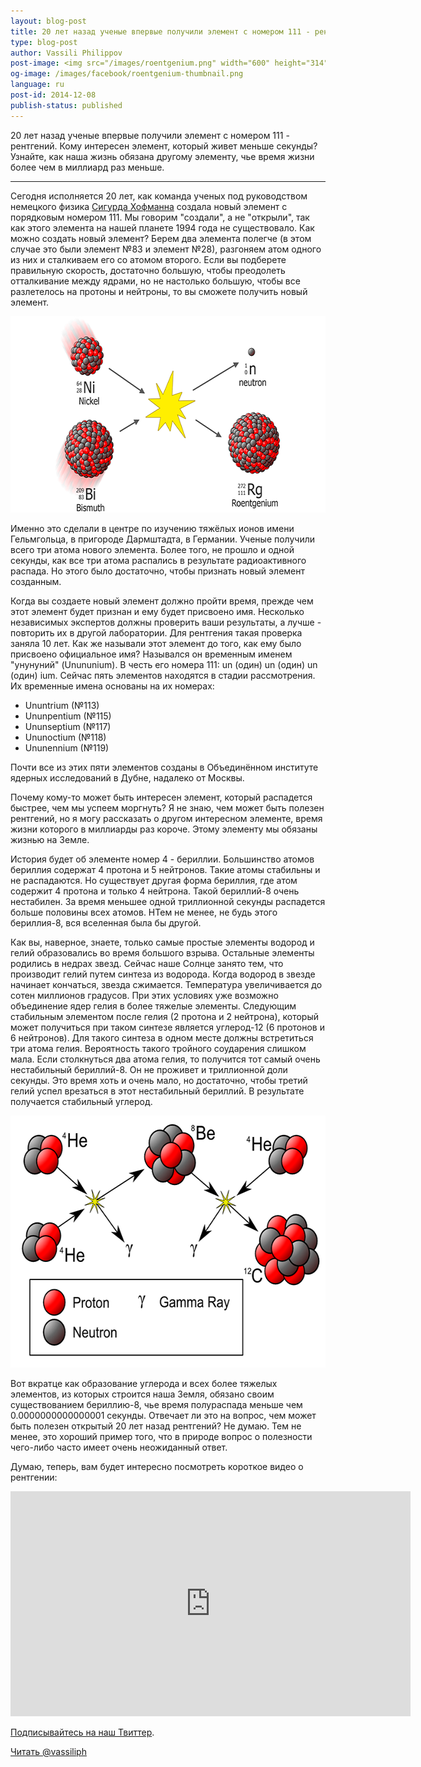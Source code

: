 ```yaml
---
layout: blog-post
title: 20 лет назад ученые впервые получили элемент с номером 111 - рентгений
type: blog-post
author: Vassili Philippov
post-image: <img src="/images/roentgenium.png" width="600" height="314" alt="Рентгений">
og-image: /images/facebook/roentgenium-thumbnail.png
language: ru
post-id: 2014-12-08
publish-status: published
---
```

20 лет назад ученые впервые получили элемент с номером 111 - рентгений. Кому интересен элемент, который живет меньше секунды? Узнайте, как наша жизнь обязана другому элементу, чье время жизни более чем в миллиард раз меньше. 
<!-- more -->

---
Сегодня исполняется 20 лет, как команда ученых под руководством немецкого физика <a href="http://en.wikipedia.org/wiki/Sigurd_Hofmann">Сигурда Хофманна</a> создала новый элемент с порядковым номером 111. Мы говорим "создали", а не "открыли", так как этого элемента на нашей планете 1994 года не существовало. Как можно создать новый элемент? Берем два элемента полегче (в этом случае это были элемент №83 и элемент №28), разгоняем атом одного из них и сталкиваем его со атомом второго. Если вы подберете правильную скорость, достаточно большую, чтобы преодолеть отталкивание между ядрами, но не настолько большую, чтобы все разлетелось на протоны и нейтроны, то вы сможете получить новый элемент.

<img src="/images/roentgenium.png" width="600" height="314" alt="Рентгений">

Именно это сделали в центре по изучению тяжёлых ионов имени Гельмгольца, в пригороде Дармштадта, в Германии. Ученые получили всего три атома нового элемента. Более того, не прошло и одной секунды, как все три атома распались в результате радиоактивного распада. Но этого было достаточно, чтобы признать новый элемент созданным.

Когда вы создаете новый элемент должно пройти время, прежде чем этот элемент будет признан и ему будет присвоено имя. Несколько независимых экспертов должны проверить ваши результаты, а лучше - повторить их в другой лаборатории. Для рентгения такая проверка заняла 10 лет. Как же называли этот элемент до того, как ему было присвоено официальное имя? Назывался он временным именем "унунуний" (Unununium). В честь его номера 111: un (один) un (один) un (один) ium. Сейчас пять элементов находятся в стадии рассмотрения. Их временные имена основаны на их номерах:

* Ununtrium (№113)
* Ununpentium (№115)
* Ununseptium (№117)
* Ununoctium (№118)
* Ununennium (№119)

Почти все из этих пяти элементов созданы в Объединённом институте ядерных исследований в Дубне, надалеко от Москвы. 

Почему кому-то может быть интересен элемент, который распадется быстрее, чем мы успеем моргнуть? Я не знаю, чем может быть полезен рентгений, но я могу рассказать о другом интересном элементе, время жизни которого в миллиарды раз короче. Этому элементу мы обязаны жизнью на Земле. 

История будет об элементе номер 4 - бериллии. Большинство атомов бериллия содержат 4 протона и 5 нейтронов. Такие атомы стабильны и не распадаются. Но существует другая форма бериллия, где атом содержит 4 протона и только 4 нейтрона. Такой бериллий-8 очень нестабилен. За время меньшее одной триллионной секунды распадется больше половины всех атомов. НТем не менее, не будь этого бериллия-8, вся вселенная была бы другой.

Как вы, наверное, знаете, только самые простые элементы водород и гелий образовались во время большого взрыва. Остальные элементы родились в недрах звезд. Сейчас наше Солнце занято тем, что производит гелий путем синтеза из водорода. Когда водород в звезде начинает кончаться, звезда сжимается. Температура увеличивается до сотен миллионов градусов. При этих условиях уже возможно объединение ядер гелия в более тяжелые элементы. Следующим стабильным элементом после гелия (2 протона и 2 нейтрона), который может получиться при таком синтезе является углерод-12 (6 протонов и 6 нейтронов). Для такого синтеза в одном месте должны встретиться три атома гелия. Вероятность такого тройного соударения слишком мала. Если столкнуться два атома гелия, то получится тот самый очень нестабильный бериллий-8. Он не проживет и триллионной доли секунды. Это время хоть и очень мало, но достаточно, чтобы третий гелий успел врезаться в этот нестабильный бериллий. В результате получается стабильный углерод.

<img src="/images/carbon-synthesis.png" width="600" height="403" alt="Carbon synthesis">

Вот вкратце как образование углерода и всех более тяжелых элементов, из которых строится наша Земля, обязано своим существованием бериллию-8, чье время полураспада меньше чем 0.0000000000000001 секунды. Отвечает ли это на вопрос, чем может быть полезен открытый 20 лет назад рентгений? Не думаю. Тем не менее, это хороший пример того, что в природе вопрос о полезности чего-либо часто имеет очень неожиданный ответ. 

Думаю, теперь, вам будет интересно посмотреть короткое видео о рентгении:

<iframe width="640" height="360" src="http://www.youtube.com/embed/MTq1hzhCF0g?rel=0" frameborder="0" allowfullscreen></iframe>

<br/>

<a href="https://twitter.com/MelScienceRU">Подписывайтесь на наш Твиттер</a>.

<!-- Begin Twitter follow -->
<a href="https://twitter.com/MelScienceRU" class="twitter-follow-button" data-show-count="false" data-lang="ru" data-size="large">Читать @vassiliph</a>
<script>!function(d,s,id){var js,fjs=d.getElementsByTagName(s)[0],p=/^http:/.test(d.location)?'http':'https';if(!d.getElementById(id)){js=d.createElement(s);js.id=id;js.src=p+'://platform.twitter.com/widgets.js';fjs.parentNode.insertBefore(js,fjs);}}(document, 'script', 'twitter-wjs');</script>
<!-- End Twitter follow -->